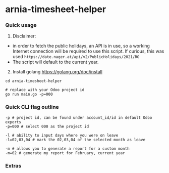 # arnia-timesheet-helper

### Quick usage

1. Disclaimer: 
* in order to fetch the public holidays, an API is in use, so a working Internet connection will be required to use this script. If curious, this was used `https://date.nager.at/api/v2/PublicHolidays/2021/RO`
* The script will default to the current year.

2. Install golang https://golang.org/doc/install

```
cd arnia-timesheet-helper

# replace with your Odoo project id
go run main.go -p=000
```

### Quick CLI flag outline
```
-p # project id, can be found under account_id/id in default Odoo exports
-p=000 # select 000 as the project id

-l # ability to input days where you were on leave
-l=02,03,04 # mark the 02,03,04 of the selected month as leave

-m # allows you to generate a report for a custom month
-m=02 # generate my report for February, current year
```

### Extras